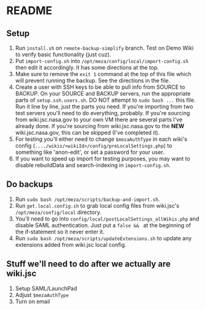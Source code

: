 README
======

Setup
-----

1. Run `install.sh` on `remote-backup-simplify` branch. Test on Demo Wiki to verify basic functionality (just cuz).
2. Put `import-config.sh` into `/opt/meza/config/local/import-config.sh` then edit it accordingly. It has some directions at the top.
  1. Make sure to remove the `exit 1` command at the top of this file which will prevent running the backup. See the directions in the file.
3. Create a user with SSH keys to be able to pull info from SOURCE to BACKUP. On your SOURCE and BACKUP servers, run the appropriate parts of `setup.ssh.users.sh`. DO NOT attempt to `sudo bash ...` this file. Run it line by line, just the parts you need. If you're importing from two test servers you'll need to do everything, probably. If you're sourcing from wiki.jsc.nasa.gov to your own VM there are several parts I've already done. If you're sourcing from wiki.jsc.nasa.gov to the **NEW** wiki.jsc.nasa.gov, this can be skipped (I've completed it).
4. For testing you'll either need to change `$mezaAuthType` in each wiki's config (`..../wikis/<wikiId>/config/preLocalSettings.php`) to something like 'anon-edit', or set a password for your user.
5. If you want to speed up import for testing purposes, you may want to disable rebuildData and search-indexing in `import-config.sh`.


Do backups
----------

1. Run `sudo bash /opt/meza/scripts/backup-and-import.sh`.
2. Run `get.local.config.sh` to grab local config files from wiki.jsc's `/opt/meza/config/local` directory.
  1. You'll need to go into `config/local/postLocalSettings_allWikis.php` and disable SAML authentication. Just put a `false && ` at the beginning of the if-statement so it never enter it.
3. Run `sudo bash /opt/meza/scripts/updateExtensions.sh` to update any extensions added from wiki.jsc local config.


Stuff we'll need to do after we actually are wiki.jsc
-----------------------------------------------------

1. Setup SAML/LaunchPad
2. Adjust `$mezaAuthType`
3. Turn on email
